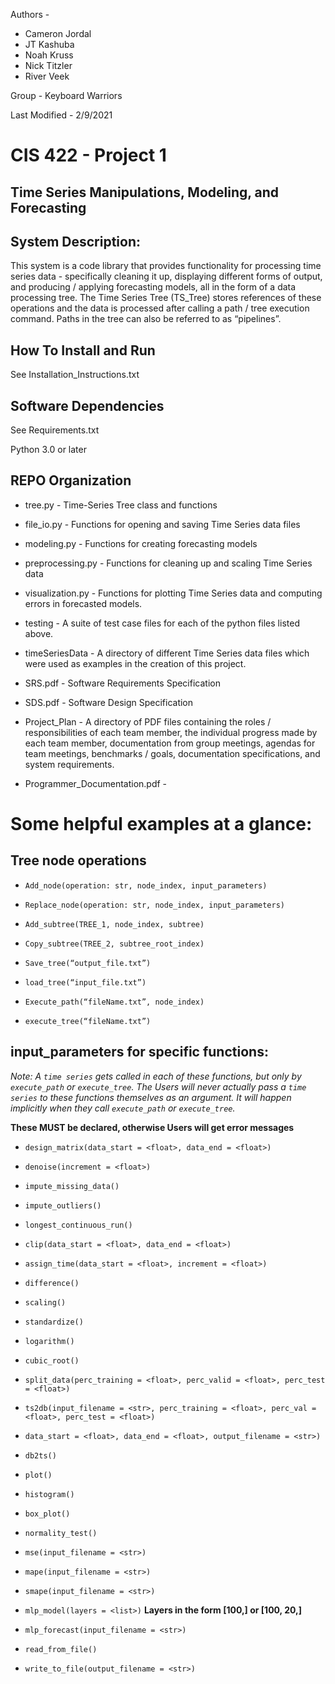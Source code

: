 Authors -

  * Cameron Jordal
  * JT Kashuba
  * Noah Kruss
  * Nick Titzler
  * River Veek

Group - Keyboard Warriors

Last Modified - 2/9/2021


# CIS 422 - Project 1
## Time Series Manipulations, Modeling, and Forecasting

## System Description:

This system is a code library that provides functionality for processing time
series data - specifically cleaning it up, displaying different forms of output,
and producing / applying forecasting models, all in the form of a data
processing tree. The Time Series Tree (TS_Tree) stores references of these
operations and the data is processed after calling a path / tree execution
command. Paths in the tree can also be referred to as “pipelines”.  

## How To Install and Run

See Installation_Instructions.txt

## Software Dependencies

See Requirements.txt

Python 3.0 or later

## REPO Organization

* tree.py - Time-Series Tree class and functions
* file_io.py - Functions for opening and saving Time Series data files
* modeling.py - Functions for creating forecasting models
* preprocessing.py - Functions for cleaning up and scaling Time Series data
* visualization.py - Functions for plotting Time Series data and computing
errors in forecasted models.
* testing - A suite of test case files for each of the python files listed above.
* timeSeriesData - A directory of different Time Series data files which were
used as examples in the creation of this project.

* SRS.pdf - Software Requirements Specification
* SDS.pdf - Software Design Specification
* Project_Plan - A directory of PDF files containing the roles / responsibilities
of each team member, the individual progress made by each team member,
documentation from group meetings, agendas for team meetings, benchmarks / goals,
documentation specifications, and system requirements.
* Programmer_Documentation.pdf -

# Some helpful examples at a glance:

## Tree node operations

* `Add_node(operation: str, node_index, input_parameters)`

* `Replace_node(operation: str, node_index, input_parameters)`

* `Add_subtree(TREE_1, node_index, subtree)`

* `Copy_subtree(TREE_2, subtree_root_index)`

* `Save_tree(“output_file.txt”)`

* `load_tree(“input_file.txt”)`

* `Execute_path(“fileName.txt”, node_index)`

* `execute_tree(“fileName.txt”)`



## input_parameters for specific functions:

*Note: A `time series` gets called in each of these functions, but only by `execute_path` or `execute_tree`. The Users will never actually pass a `time series` to these functions themselves as an argument. It will happen implicitly when they call `execute_path` or `execute_tree`.*

**These MUST be declared, otherwise Users will get error messages**

* `design_matrix(data_start = <float>, data_end = <float>)`

* `denoise(increment = <float>)`

* `impute_missing_data()`

* `impute_outliers()`

* `longest_continuous_run()`

* `clip(data_start = <float>, data_end = <float>)`

* `assign_time(data_start = <float>, increment = <float>)`

* `difference()`

* `scaling()`

* `standardize()`

* `logarithm()`

* `cubic_root()`

* `split_data(perc_training = <float>, perc_valid = <float>, perc_test = <float>)`

* `ts2db(input_filename = <str>, perc_training = <float>, perc_val = <float>, perc_test =
<float>)`

* `data_start = <float>, data_end = <float>, output_filename = <str>)`

* `db2ts()`

* `plot()`

* `histogram()`

* `box_plot()`

* `normality_test()`

* `mse(input_filename = <str>)`

* `mape(input_filename = <str>)`

* `smape(input_filename = <str>)`

* `mlp_model(layers = <list>)`
**Layers in the form [100,] or [100, 20,]**

* `mlp_forecast(input_filename = <str>)`

* `read_from_file()`

* `write_to_file(output_filename = <str>)`
